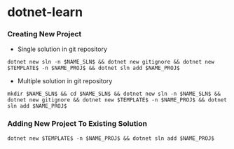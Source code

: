 # dotnet-learn

### Creating New Project
* Single solution in git repository
```
dotnet new sln -n $NAME_SLN$ && dotnet new gitignore && dotnet new $TEMPLATE$ -n $NAME_PROJ$ && dotnet sln add $NAME_PROJ$
```
* Multiple solution in git repository
```
mkdir $NAME_SLN$ && cd $NAME_SLN$ && dotnet new sln -n $NAME_SLN$ && dotnet new gitignore && dotnet new $TEMPLATE$ -n $NAME_PROJ$ && dotnet sln add $NAME_PROJ$
```

### Adding New Project To Existing Solution  
```
dotnet new $TEMPLATE$ -n $NAME_PROJ$ && dotnet sln add $NAME_PROJ$
```
